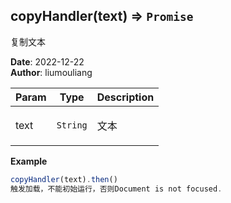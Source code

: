 ## copyHandler(text) ⇒ <code>Promise</code>
<p>复制文本</p>

**Date**: 2022-12-22  
**Author**: liumouliang  

| Param | Type | Description |
| --- | --- | --- |
| text | <code>String</code> | <p>文本</p> |

**Example**  
```javascript
copyHandler(text).then()
触发加载，不能初始运行，否则Document is not focused.
```
